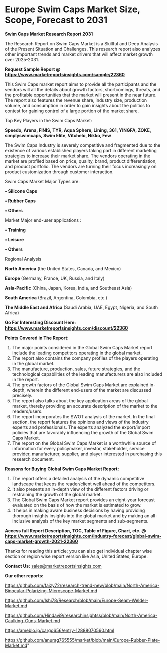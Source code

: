 # Europe Swim Caps Market Size, Scope, Forecast to 2031

<strong>Swim Caps Market Research Report 2031</strong>

The Research Report on Swim Caps Market is a Skillful and Deep Analysis of the Present Situation and Challenges. This research report also analyzes other important trends and market drivers that will affect market growth over 2025-2031.

<strong>Request Sample Report @ <a href=https://www.marketreportsinsights.com/sample/22360>https://www.marketreportsinsights.com/sample/22360</a></strong>

This Swim Caps market report aims to provide all the participants and the vendors will all the details about growth factors, shortcomings, threats, and the profitable opportunities that the market will present in the near future. The report also features the revenue share, industry size, production volume, and consumption in order to gain insights about the politics to contest for gaining control of a large portion of the market share.

Top Key Players in the Swim Caps Market:

<strong>Speedo, Arena, FINIS, TYR, Aqua Sphere, Lining, 361, YINGFA, ZOKE, simplyswimcaps, Swim Elite, Vitchelo, Nikko, Few</strong>

The Swim Caps Industry is severely competitive and fragmented due to the existence of various established players taking part in different marketing strategies to increase their market share. The vendors operating in the market are profiled based on price, quality, brand, product differentiation, and product portfolio. The vendors are turning their focus increasingly on product customization through customer interaction.

Swim Caps Market Major Types are:

<strong>• Silicone Caps

• Rubber Caps

• Others</strong>

Market Major end-user applications :

<strong>• Training

• Leisure

• Others</strong>

Regional Analysis

</u><strong><b>North America</b></strong> (the United States, Canada, and Mexico)

<strong><b>Europe </b></strong>(Germany, France, UK, Russia, and Italy)

<strong><b>Asia-Pacific</b></strong> (China, Japan, Korea, India, and Southeast Asia)

<strong><b>South America</b></strong> (Brazil, Argentina, Colombia, etc.)

<strong><b>The Middle East and Africa</b></strong> (Saudi Arabia, UAE, Egypt, Nigeria, and South Africa)

<strong>Go For Interesting Discount Here: <a href=https://www.marketreportsinsights.com/discount/22360>https://www.marketreportsinsights.com/discount/22360</a></strong>

<strong>Points Covered in The Report:</strong>
<ol>
  <li>The major points considered in the Global Swim Caps Market report include the leading competitors operating in the global market.</li>
  <li>The report also contains the company profiles of the players operating in the global market.</li>
  <li>The manufacture, production, sales, future strategies, and the technological capabilities of the leading manufacturers are also included in the report.</li>
  <li>The growth factors of the Global Swim Caps Market are explained in-depth, wherein the different end-users of the market are discussed precisely.</li>
  <li>The report also talks about the key application areas of the global market, thereby providing an accurate description of the market to the readers/users.</li>
  <li>The report incorporates the SWOT analysis of the market. In the final section, the report features the opinions and views of the industry experts and professionals. The experts analyzed the export/import policies that are favorably influencing the growth of the Global Swim Caps Market.</li>
  <li>The report on the Global Swim Caps Market is a worthwhile source of information for every policymaker, investor, stakeholder, service provider, manufacturer, supplier, and player interested in purchasing this research document.</li>
</ol>
<strong>Reasons for Buying Global Swim Caps Market Report:</strong>

<ol>
  <li>The report offers a detailed analysis of the dynamic competitive landscape that keeps the reader/client well ahead of the competitors.</li>
  <li>It also presents an in-depth view of the different factors driving or restraining the growth of the global market.</li>
  <li>The Global Swim Caps Market report provides an eight-year forecast evaluated on the basis of how the market is estimated to grow.</li>
  <li>It helps in making aware business decisions by having providing thorough insights insights into the global market and by making an all-inclusive analysis of the key market segments and sub-segments.</li>
</ol>
<strong>Access full Report Description, TOC, Table of Figure, Chart, etc. @ <a href=https://www.marketreportsinsights.com/industry-forecast/global-swim-caps-market-growth-2021-22360>https://www.marketreportsinsights.com/industry-forecast/global-swim-caps-market-growth-2021-22360</a></strong>


Thanks for reading this article; you can also get individual chapter wise section or region wise report version like Asia, United States, Europe.

<strong>Contact Us:</strong>
sales@marketreportsinsights.com

<strong>Our other reports:</strong>

<a href=https://github.com/faizy72/research-trend-new/blob/main/North-America-Binocular-Polarizing-Microscope-Market.md>https://github.com/faizy72/research-trend-new/blob/main/North-America-Binocular-Polarizing-Microscope-Market.md</a>

<a href=https://github.com/Ishi78/Research/blob/main/Europe-Seam-Welder-Market.md>https://github.com/Ishi78/Research/blob/main/Europe-Seam-Welder-Market.md</a>

<a href=https://github.com/Hindavi9/researchinsightss/blob/main/North-America-Caulking-Guns-Market.md>https://github.com/Hindavi9/researchinsightss/blob/main/North-America-Caulking-Guns-Market.md</a>

<a href=https://ameblo.jp/cargo656/entry-12888070560.html>https://ameblo.jp/cargo656/entry-12888070560.html</a>

<a href=https://github.com/anurag765555/market/blob/main/Europe-Rubber-Plate-Market.md>https://github.com/anurag765555/market/blob/main/Europe-Rubber-Plate-Market.md</a>"
